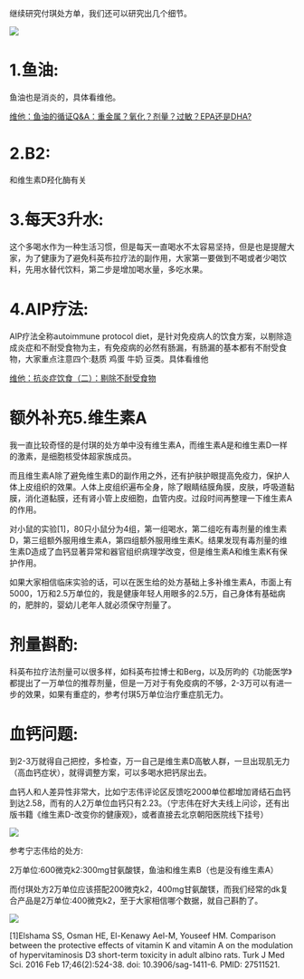 继续研究付琪处方单，我们还可以研究出几个细节。

![](https://pica.zhimg.com/v2-d060b25b3c9e5d3346772e1cbd04ee46_720w.jpg?source=d16d100b)

# 1.鱼油:

鱼油也是消炎的，具体看维他。

[维他：鱼油的循证Q&A：重金属？氧化？剂量？过敏？EPA还是DHA?](https://zhuanlan.zhihu.com/p/269473790?utm_psn=1865550918285668353)

# 2.B2:

和维生素D羟化酶有关

# 3.每天3升水:

这个多喝水作为一种生活习惯，但是每天一直喝水不太容易坚持，但是也是提醒大家，为了健康为了避免科英布拉疗法的副作用，大家第一要做到不喝或者少喝饮料，先用水替代饮料，第二步是增加喝水量，多吃水果。

# 4.AIP疗法:

AIP疗法全称autoimmune protocol diet，是针对免疫病人的饮食方案，以剔除造成炎症和不耐受食物为主，有免疫病的必然有肠漏，有肠漏的基本都有不耐受食物，大家重点注意四个:麸质 鸡蛋 牛奶 豆类。具体看维他

[维他：抗炎症饮食（二）：剔除不耐受食物](https://zhuanlan.zhihu.com/p/160072676?utm_psn=1865551345840422912)

# 额外补充5.维生素A

我一直比较奇怪的是付琪的处方单中没有维生素A，而维生素A是和维生素D一样的激素，是细胞核受体超家族成员。

而且维生素A除了避免维生素D的副作用之外，还有护肤护眼提高免疫力，保护人体上皮组织的效果。人体上皮组织遍布全身，除了眼睛结膜角膜，皮肤，呼吸道黏膜，消化道黏膜，还有肾小管上皮细胞，血管内皮。过段时间再整理一下维生素A的作用。

对小鼠的实验[1]，80只小鼠分为4组，第一组喝水，第二组吃有毒剂量的维生素D，第三组额外服用维生素A，第四组额外服用维生素K。结果发现有毒剂量的维生素D造成了血钙显著异常和器官组织病理学改变，但是维生素A和维生素K有保护作用。

如果大家相信临床实验的话，可以在医生给的处方基础上多补维生素A，市面上有5000，1万和2.5万单位的，我是健康年轻人用眼多的2.5万，自己身体有基础病的，肥胖的，婴幼儿老年人就必须保守剂量了。

# 剂量斟酌:

科英布拉疗法剂量可以很多样，如科英布拉博士和Berg，以及厉昀的《功能医学》都提出了一万单位的推荐剂量，但是一万对于有免疫病的不够，2-3万可以有进一步的效果，如果有重症的，参考付琪5万单位治疗重症肌无力。

# 血钙问题:

到2-3万就得自己把控，多检查，万一自己是维生素D高敏人群，一旦出现肌无力（高血钙症状），就得调整方案，可以多喝水把钙尿出去。

血钙人和人差异性非常大，比如宁志伟评论区反馈吃2000单位都增加肾结石血钙到达2.58，而有的人2万单位血钙只有2.23。（宁志伟在好大夫线上问诊，还有出版书籍《维生素D-改变你的健康观》，或者直接去北京朝阳医院线下挂号）

![](https://picx.zhimg.com/v2-5d4f583ca9ca3e7a1b6e5f7048ae0569_720w.jpg?source=d16d100b)

参考宁志伟给的处方:

2万单位:600微克k2:300mg甘氨酸镁，鱼油和维生素B（也是没有维生素A）

而付琪处方2万单位应该搭配200微克k2，400mg甘氨酸镁，而我们经常的dk复合产品是2万单位:400微克k2，至于大家相信哪个数据，就自己斟酌了。

![](https://pica.zhimg.com/v2-ffa556f7ceb18a8d736787452a7e4159_720w.jpg?source=d16d100b)

[1]Elshama SS, Osman HE, El-Kenawy Ael-M, Youseef HM. Comparison between the protective effects of vitamin K and vitamin A on the modulation of hypervitaminosis D3 short-term toxicity in adult albino rats. Turk J Med Sci. 2016 Feb 17;46(2):524-38. doi: 10.3906/sag-1411-6. PMID: 27511521.
